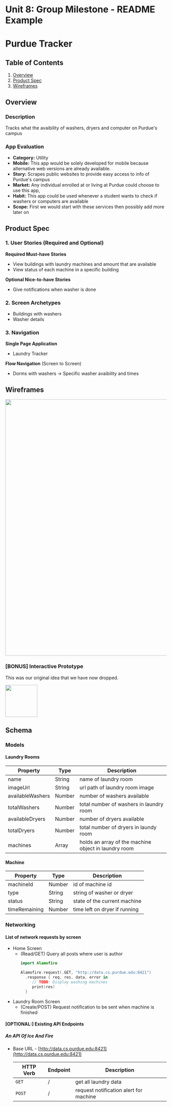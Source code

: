 Unit 8: Group Milestone - README Example
===

# Purdue Tracker

## Table of Contents
1. [Overview](#Overview)
1. [Product Spec](#Product-Spec)
1. [Wireframes](#Wireframes)

## Overview
### Description
Tracks what the avaibility of washers, dryers and computer on Purdue's campus

### App Evaluation
- **Category:** Utility
- **Mobile:** This app would be solely developed for mobile because alternative web versions are already available.
- **Story:** Scrapes public websites to provide easy access to info of Purdue's campus
- **Market:** Any individual enrolled at or living at Purdue could choose to use this app,
- **Habit:** This app could be used whenever a student wants to check if washers or computers are available
- **Scope:** First we would start with these services then possibly add more later on

## Product Spec
### 1. User Stories (Required and Optional)

**Required Must-have Stories**

* View buildings with laundry machines and amount that are available
* View status of each machine in a specific building

**Optional Nice-to-have Stories**

* Give notifications when washer is done

### 2. Screen Archetypes

* Buildings with washers
* Washer details

### 3. Navigation

**Single Page Application**

* Laundry Tracker

**Flow Navigation** (Screen to Screen)
* Dorms with washers -> Specific washer avaibility and times

## Wireframes
<img src="https://raw.githubusercontent.com/purdueapp/purduetrackerios/master/Images/wireframes.jpg" width=800><br>

<!--
### [BONUS] Digital Wireframes & Mockups
This was our original idea that we have now dropped.
<img src="https://i.imgur.com/lYHn37F.jpg" height=200>
-->

### [BONUS] Interactive Prototype
This was our original idea that we have now dropped.

<img src="https://raw.githubusercontent.com/moldingtofu/foodcycle/master/demo.gif" width=100>

## Schema 
### Models
#### Laundry Rooms

   | Property         | Type     | Description |
   | ---------------- | -------- | ------------|
   | name             | String   | name of laundry room |
   | imageUrl         | String   | url path of laundry room image |
   | availableWashers | Number   | number of washers available |
   | totalWashers     | Number   | total number of washers in laundry room |
   | availableDryers  | Number   | number of dryers available |
   | totalDryers      | Number   | total number of dryers in laundy room |
   | machines         | Array    | holds an array of the machine object in laundry room |

#### Machine

   | Property         | Type     | Description |
   | ---------------- | -------- | ------------|
   | machineId        | Number   | id of machine id |
   | type             | String   | string of washer or dryer |
   | status           | String   | state of the current machine |
   | timeRemaining    | Number   | time left on dryer if running |
 
### Networking
#### List of network requests by screen
  - Home Screen
    - (Read/GET) Query all posts where user is author
      ```swift
      import Alamofire

      Alamofire.request(.GET, "http://data.cs.purdue.edu:8421")
        .response { req, res, data, error in
           // TODO: Display washing machines
           print(res)
        }
      ```
  - Laundry Room Screen
    - (Create/POST) Request notification to be sent when machine is finished

#### [OPTIONAL:] Existing API Endpoints
##### An API Of Ice And Fire
- Base URL - [http://data.cs.purdue.edu:8421](http://data.cs.purdue.edu:8421)

   HTTP Verb | Endpoint | Description
   ----------|----------|------------
    `GET`    | /        | get all laundry data
    `POST`   | /        | request notification alert for machine
